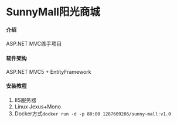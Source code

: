# SunnyMall阳光商城

#### 介绍
ASP.NET MVC练手项目

#### 软件架构
ASP.NET MVC5 + EntityFramework


#### 安装教程

1.  IIS服务器
2.  Linux Jexus+Mono 
3.  Docker方式`docker run -d -p 80:80 1287609286/sunny-mall:v1.0`